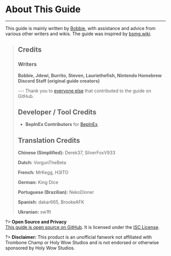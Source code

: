 # About This Guide
---
This guide is mainly written by [Bobbie](https://twitter.com/VRBobbie), with assistance and advice from various other writers and wikis. The guide was inspired by [bsmg.wiki](https://bsmg.wiki).

> ## Credits
> 
> ### Writers
> 
> **Bobbie, Jdewi, Burrito, Steven, Lauriethefish, Nintendo Homebrew Discord Staff (original guide creators)**
> 
> --- Thank you to [everyone else](https://github.com/tc-mods/TromboneChampModdingWiki/graphs/contributors) that contributed to the guide on GitHub.
>
> ## Developer / Tool Credits
> 
> - **BepInEx Contributors** for [BepInEx](https://github.com/BepInEx/BepInEx).
>
> ## Translation Credits
> 
> **Chinese (Simplified):** Derek37, SilverFoxV933
> 
> **Dutch:** VorgunTheBeta
> 
> **French:** MrKegg, H3ITO
> 
> **German:** King Dice
> 
> **Portuguese (Brazilian):** NekoDinner
> 
> **Spanish:** dakar665, BrookeAFK
> 
> **Ukranian:** sw1ft

?> **Open Source and Privacy**  
[This guide is open source on GitHub](https://github.com/tc-mods/TromboneChampModdingWiki). It is licensed under the [ISC License](https://github.com/tc-mods/TromboneChampModdingWiki/blob/master/LICENSE.md).

?> **Disclaimer:** This product is an unofficial fanwork not affiliated with Trombone Champ or Holy Wow Studios and is not endorsed or otherwise sponsored by Holy Wow Studios.